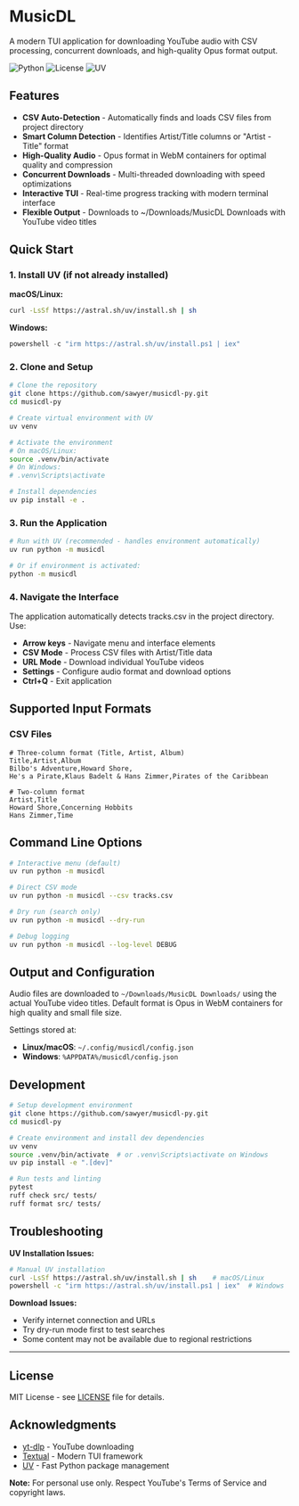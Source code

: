 # MusicDL

A modern TUI application for downloading YouTube audio with CSV processing, concurrent downloads, and high-quality Opus format output.

![Python](https://img.shields.io/badge/python-3.10+-blue.svg)
![License](https://img.shields.io/badge/license-MIT-green.svg)
![UV](https://img.shields.io/badge/dependency--manager-UV-orange.svg)

## Features

- **CSV Auto-Detection** - Automatically finds and loads CSV files from project directory
- **Smart Column Detection** - Identifies Artist/Title columns or "Artist - Title" format
- **High-Quality Audio** - Opus format in WebM containers for optimal quality and compression
- **Concurrent Downloads** - Multi-threaded downloading with speed optimizations
- **Interactive TUI** - Real-time progress tracking with modern terminal interface
- **Flexible Output** - Downloads to ~/Downloads/MusicDL Downloads with YouTube video titles

## Quick Start

### 1. Install UV (if not already installed)

**macOS/Linux:**
```bash
curl -LsSf https://astral.sh/uv/install.sh | sh
```

**Windows:**
```powershell
powershell -c "irm https://astral.sh/uv/install.ps1 | iex"
```

### 2. Clone and Setup

```bash
# Clone the repository
git clone https://github.com/sawyer/musicdl-py.git
cd musicdl-py

# Create virtual environment with UV
uv venv

# Activate the environment
# On macOS/Linux:
source .venv/bin/activate
# On Windows:
# .venv\Scripts\activate

# Install dependencies
uv pip install -e .
```

### 3. Run the Application

```bash
# Run with UV (recommended - handles environment automatically)
uv run python -m musicdl

# Or if environment is activated:
python -m musicdl
```

### 4. Navigate the Interface

The application automatically detects tracks.csv in the project directory. Use:
- **Arrow keys** - Navigate menu and interface elements
- **CSV Mode** - Process CSV files with Artist/Title data
- **URL Mode** - Download individual YouTube videos
- **Settings** - Configure audio format and download options
- **Ctrl+Q** - Exit application

## Supported Input Formats

### CSV Files
```csv
# Three-column format (Title, Artist, Album)
Title,Artist,Album
Bilbo's Adventure,Howard Shore,
He's a Pirate,Klaus Badelt & Hans Zimmer,Pirates of the Caribbean

# Two-column format
Artist,Title
Howard Shore,Concerning Hobbits
Hans Zimmer,Time
```

## Command Line Options

```bash
# Interactive menu (default)
uv run python -m musicdl

# Direct CSV mode
uv run python -m musicdl --csv tracks.csv

# Dry run (search only)
uv run python -m musicdl --dry-run

# Debug logging
uv run python -m musicdl --log-level DEBUG
```

## Output and Configuration

Audio files are downloaded to `~/Downloads/MusicDL Downloads/` using the actual YouTube video titles. Default format is Opus in WebM containers for high quality and small file size.

Settings stored at:
- **Linux/macOS**: `~/.config/musicdl/config.json`
- **Windows**: `%APPDATA%/musicdl/config.json`

## Development

```bash
# Setup development environment
git clone https://github.com/sawyer/musicdl-py.git
cd musicdl-py

# Create environment and install dev dependencies  
uv venv
source .venv/bin/activate  # or .venv\Scripts\activate on Windows
uv pip install -e ".[dev]"

# Run tests and linting
pytest
ruff check src/ tests/
ruff format src/ tests/
```

## Troubleshooting

**UV Installation Issues:**
```bash
# Manual UV installation
curl -LsSf https://astral.sh/uv/install.sh | sh    # macOS/Linux
powershell -c "irm https://astral.sh/uv/install.ps1 | iex"  # Windows
```

**Download Issues:**
- Verify internet connection and URLs
- Try dry-run mode first to test searches  
- Some content may not be available due to regional restrictions

---

## License

MIT License - see [LICENSE](LICENSE) file for details.

## Acknowledgments

- [yt-dlp](https://github.com/yt-dlp/yt-dlp) - YouTube downloading
- [Textual](https://textual.textualize.io/) - Modern TUI framework  
- [UV](https://docs.astral.sh/uv/) - Fast Python package management

**Note:** For personal use only. Respect YouTube's Terms of Service and copyright laws.
